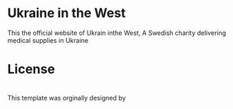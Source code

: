 # Ukraine in the West

This the official website of Ukrain inthe West, A Swedish charity delivering medical supplies in Ukraine

# License

#

This template was orginally designed by 

